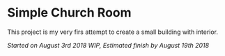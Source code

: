 # Simple Church Room

This project is my very firs attempt to create a small building with interior. 

*Started on August 3rd 2018*
*WIP, Estimated finish by August 19th 2018*

